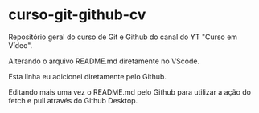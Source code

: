 # curso-git-github-cv

 Repositório geral do curso de Git e Github do canal do YT "Curso em Vídeo".

 Alterando o arquivo README.md diretamente no VScode.

 Esta linha eu adicionei diretamente pelo Github.

 Editando mais uma vez o README.md pelo Github para utilizar a ação do fetch e pull através do Github Desktop.
